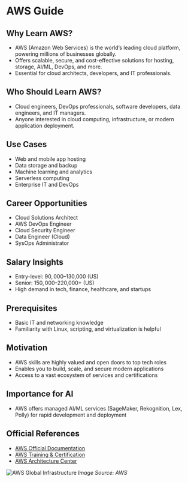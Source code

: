 # AWS Guide

## Why Learn AWS?
- AWS (Amazon Web Services) is the world’s leading cloud platform, powering millions of businesses globally.
- Offers scalable, secure, and cost-effective solutions for hosting, storage, AI/ML, DevOps, and more.
- Essential for cloud architects, developers, and IT professionals.

## Who Should Learn AWS?
- Cloud engineers, DevOps professionals, software developers, data engineers, and IT managers.
- Anyone interested in cloud computing, infrastructure, or modern application deployment.

## Use Cases
- Web and mobile app hosting
- Data storage and backup
- Machine learning and analytics
- Serverless computing
- Enterprise IT and DevOps

## Career Opportunities
- Cloud Solutions Architect
- AWS DevOps Engineer
- Cloud Security Engineer
- Data Engineer (Cloud)
- SysOps Administrator

## Salary Insights
- Entry-level: $90,000–$130,000 (US)
- Senior: $150,000–$220,000+ (US)
- High demand in tech, finance, healthcare, and startups

## Prerequisites
- Basic IT and networking knowledge
- Familiarity with Linux, scripting, and virtualization is helpful

## Motivation
- AWS skills are highly valued and open doors to top tech roles
- Enables you to build, scale, and secure modern applications
- Access to a vast ecosystem of services and certifications

## Importance for AI
- AWS offers managed AI/ML services (SageMaker, Rekognition, Lex, Polly) for rapid development and deployment

## Official References
- [AWS Official Documentation](https://docs.aws.amazon.com/)
- [AWS Training & Certification](https://aws.amazon.com/training/)
- [AWS Architecture Center](https://aws.amazon.com/architecture/)

![AWS Global Infrastructure](https://d1.awsstatic.com/global-infrastructure/Global-Infrastructure-Map.6d7b6e7b8e4b4e6b8e4b4e6b8e4b4e6b8e4b4e6b.png)
*Image Source: AWS*
